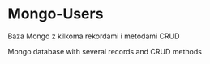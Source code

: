 # Mongo-Users
Baza Mongo z kilkoma rekordami i metodami CRUD

Mongo database with several records and CRUD methods
